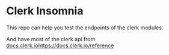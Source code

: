 # Clerk Insomnia
This repo can help you test the endpoints of the clerk modules.

And have most of the clerk api from [docs.clerk.io](https://docs.clerk.io/reference)https://docs.clerk.io/reference
